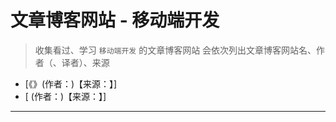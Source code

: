 # 文章博客网站 - 移动端开发

> 收集看过、学习 `移动端开发` 的文章博客网站
> 会依次列出文章博客网站名、作者（、译者）、来源

- [《》(作者：)【来源：】]
- [ (作者：)【来源：】]

---
